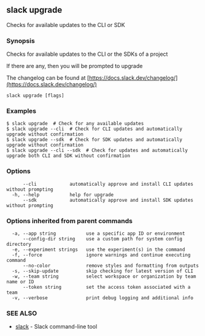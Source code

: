 ## slack upgrade

Checks for available updates to the CLI or SDK

### Synopsis

Checks for available updates to the CLI or the SDKs of a project

If there are any, then you will be prompted to upgrade

The changelog can be found at [https://docs.slack.dev/changelog/](https://docs.slack.dev/changelog/)

```
slack upgrade [flags]
```

### Examples

```
$ slack upgrade  # Check for any available updates
$ slack upgrade --cli  # Check for CLI updates and automatically upgrade without confirmation
$ slack upgrade --sdk  # Check for SDK updates and automatically upgrade without confirmation
$ slack upgrade --cli --sdk  # Check for updates and automatically upgrade both CLI and SDK without confirmation
```

### Options

```
      --cli            automatically approve and install CLI updates without prompting
  -h, --help           help for upgrade
      --sdk            automatically approve and install SDK updates without prompting
```

### Options inherited from parent commands

```
  -a, --app string           use a specific app ID or environment
      --config-dir string    use a custom path for system config directory
  -e, --experiment strings   use the experiment(s) in the command
  -f, --force                ignore warnings and continue executing command
      --no-color             remove styles and formatting from outputs
  -s, --skip-update          skip checking for latest version of CLI
  -w, --team string          select workspace or organization by team name or ID
      --token string         set the access token associated with a team
  -v, --verbose              print debug logging and additional info
```

### SEE ALSO

* [slack](slack)	 - Slack command-line tool

